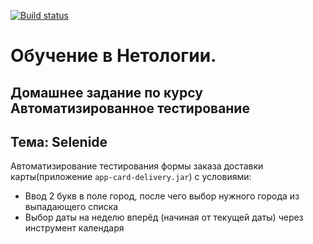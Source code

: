 [![Build status](https://ci.appveyor.com/api/projects/status/2a5he7sm8hwdjffc?svg=true)](https://ci.appveyor.com/project/IrinaVasilenko88/carddeliverylist)

# Обучение в Нетологии.

## Домашнее задание по курсу Автоматизированное тестирование

## Тема: Selenide

Автоматизирование тестирования формы заказа доставки карты(приложение ```app-card-delivery.jar```) с условиями: 

- Ввод 2 букв в поле город, после чего выбор нужного города из выпадающего списка
- Выбор даты на неделю вперёд (начиная от текущей даты) через инструмент календаря
